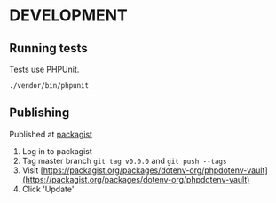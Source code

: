 # DEVELOPMENT

## Running tests

Tests use PHPUnit.

```
./vendor/bin/phpunit
```

## Publishing

Published at [packagist](https://packagist.org/packages/dotenv-org/phpdotenv-vault)

1. Log in to packagist
2. Tag master branch `git tag v0.0.0` and `git push --tags`
3. Visit [https://packagist.org/packages/dotenv-org/phpdotenv-vault](https://packagist.org/packages/dotenv-org/phpdotenv-vault)
4. Click 'Update'
